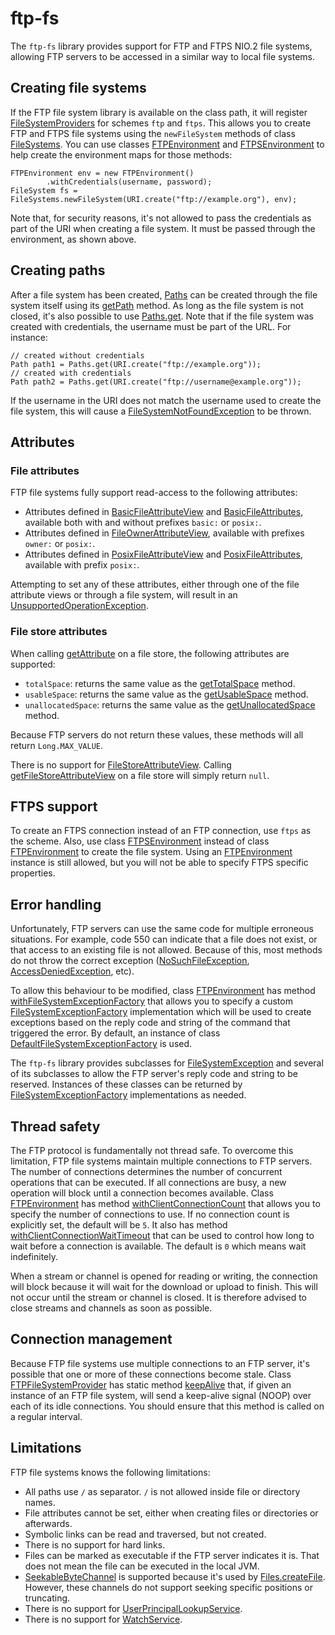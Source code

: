 # ftp-fs

The `ftp-fs` library provides support for FTP and FTPS NIO.2 file systems, allowing FTP servers to be accessed in a similar way to local file systems.

## Creating file systems

If the FTP file system library is available on the class path, it will register [FileSystemProviders](https://docs.oracle.com/javase/8/docs/api/java/nio/file/spi/FileSystemProvider.html) for schemes `ftp` and `ftps`. This allows you to create FTP and FTPS file systems using the `newFileSystem` methods of class [FileSystems](https://docs.oracle.com/javase/8/docs/api/java/nio/file/FileSystems.html). You can use classes [FTPEnvironment](https://robtimus.github.io/ftp-fs/apidocs/com/github/robtimus/filesystems/ftp/FTPEnvironment.html) and [FTPSEnvironment](https://robtimus.github.io/ftp-fs/apidocs/com/github/robtimus/filesystems/ftp/FTPSEnvironment.html) to help create the environment maps for those methods:

    FTPEnvironment env = new FTPEnvironment()
            .withCredentials(username, password);
    FileSystem fs = FileSystems.newFileSystem(URI.create("ftp://example.org"), env);

Note that, for security reasons, it's not allowed to pass the credentials as part of the URI when creating a file system. It must be passed through the environment, as shown above.

## Creating paths

After a file system has been created, [Paths](https://docs.oracle.com/javase/8/docs/api/java/nio/file/Path.html) can be created through the file system itself using its [getPath](https://docs.oracle.com/javase/8/docs/api/java/nio/file/FileSystem.html#getPath-java.lang.String-java.lang.String...-) method. As long as the file system is not closed, it's also possible to use [Paths.get](https://docs.oracle.com/javase/8/docs/api/java/nio/file/Paths.html#get-java.net.URI-). Note that if the file system was created with credentials, the username must be part of the URL. For instance:

    // created without credentials
    Path path1 = Paths.get(URI.create("ftp://example.org"));
    // created with credentials
    Path path2 = Paths.get(URI.create("ftp://username@example.org"));

If the username in the URI does not match the username used to create the file system, this will cause a [FileSystemNotFoundException](https://docs.oracle.com/javase/8/docs/api/java/nio/file/FileSystemNotFoundException.html) to be thrown.

## Attributes

### File attributes

FTP file systems fully support read-access to the following attributes:

* Attributes defined in [BasicFileAttributeView](https://docs.oracle.com/javase/8/docs/api/java/nio/file/attribute/BasicFileAttributeView.html) and [BasicFileAttributes](https://docs.oracle.com/javase/8/docs/api/java/nio/file/attribute/BasicFileAttributes.html), available both with and without prefixes `basic:` or `posix:`.
* Attributes defined in [FileOwnerAttributeView](https://docs.oracle.com/javase/8/docs/api/java/nio/file/attribute/FileOwnerAttributeView.html), available with prefixes `owner:` or `posix:`.
* Attributes defined in [PosixFileAttributeView](https://docs.oracle.com/javase/8/docs/api/java/nio/file/attribute/PosixFileAttributeView.html) and [PosixFileAttributes](https://docs.oracle.com/javase/8/docs/api/java/nio/file/attribute/PosixFileAttributes.html), available with prefix `posix:`.

Attempting to set any of these attributes, either through one of the file attribute views or through a file system, will result in an [UnsupportedOperationException](https://docs.oracle.com/javase/8/docs/api/java/lang/UnsupportedOperationException.html).

### File store attributes

When calling [getAttribute](https://docs.oracle.com/javase/8/docs/api/java/nio/file/FileStore.html#getAttribute-java.lang.String-) on a file store, the following attributes are supported:

* `totalSpace`: returns the same value as the [getTotalSpace](https://docs.oracle.com/javase/8/docs/api/java/nio/file/FileStore.html#getTotalSpace--) method.
* `usableSpace`: returns the same value as the [getUsableSpace](https://docs.oracle.com/javase/8/docs/api/java/nio/file/FileStore.html#getUsableSpace--) method.
* `unallocatedSpace`: returns the same value as the [getUnallocatedSpace](https://docs.oracle.com/javase/8/docs/api/java/nio/file/FileStore.html#getUnallocatedSpace--) method.

Because FTP servers do not return these values, these methods will all return `Long.MAX_VALUE`.

There is no support for [FileStoreAttributeView](https://docs.oracle.com/javase/8/docs/api/java/nio/file/attribute/FileStoreAttributeView.html). Calling [getFileStoreAttributeView](https://docs.oracle.com/javase/8/docs/api/java/nio/file/FileStore.html#getFileStoreAttributeView-java.lang.Class-) on a file store will simply return `null`.

## FTPS support

To create an FTPS connection instead of an FTP connection, use `ftps` as the scheme. Also, use class [FTPSEnvironment](https://robtimus.github.io/ftp-fs/apidocs/com/github/robtimus/filesystems/ftp/FTPSEnvironment.html) instead of class [FTPEnvironment](https://robtimus.github.io/ftp-fs/apidocs/com/github/robtimus/filesystems/ftp/FTPEnvironment.html) to create the file system. Using an [FTPEnvironment](https://robtimus.github.io/ftp-fs/apidocs/com/github/robtimus/filesystems/ftp/FTPEnvironment.html) instance is still allowed, but you will not be able to specify FTPS specific properties.

## Error handling

Unfortunately, FTP servers can use the same code for multiple erroneous situations. For example, code 550 can indicate that a file does not exist, or that access to an existing file is not allowed. Because of this, most methods do not throw the correct exception ([NoSuchFileException](https://docs.oracle.com/javase/8/docs/api/java/nio/file/NoSuchFileException.html), [AccessDeniedException](https://docs.oracle.com/javase/8/docs/api/java/nio/file/AccessDeniedException.html), etc).

To allow this behaviour to be modified, class [FTPEnvironment](https://robtimus.github.io/ftp-fs/apidocs/com/github/robtimus/filesystems/ftp/FTPEnvironment.html) has method [withFileSystemExceptionFactory](https://robtimus.github.io/ftp-fs/apidocs/com/github/robtimus/filesystems/ftp/FTPEnvironment.html#withFileSystemExceptionFactory-com.github.robtimus.filesystems.ftp.FileSystemExceptionFactory-) that allows you to specify a custom [FileSystemExceptionFactory](https://robtimus.github.io/ftp-fs/apidocs/com/github/robtimus/filesystems/ftp/FileSystemExceptionFactory.html) implementation which will be used to create exceptions based on the reply code and string of the command that triggered the error. By default, an instance of class [DefaultFileSystemExceptionFactory](https://robtimus.github.io/ftp-fs/apidocs/com/github/robtimus/filesystems/ftp/DefaultFileSystemExceptionFactory.html) is used.

The `ftp-fs` library provides subclasses for [FileSystemException](https://docs.oracle.com/javase/8/docs/api/java/nio/file/FileSystemException.html) and several of its subclasses to allow the FTP server's reply code and string to be reserved. Instances of these classes can be returned by [FileSystemExceptionFactory](https://robtimus.github.io/ftp-fs/apidocs/com/github/robtimus/filesystems/ftp/FileSystemExceptionFactory.html) implementations as needed.

## Thread safety

The FTP protocol is fundamentally not thread safe. To overcome this limitation, FTP file systems maintain multiple connections to FTP servers. The number of connections determines the number of concurrent operations that can be executed. If all connections are busy, a new operation will block until a connection becomes available. Class [FTPEnvironment](https://robtimus.github.io/ftp-fs/apidocs/com/github/robtimus/filesystems/ftp/FTPEnvironment.html) has method [withClientConnectionCount](https://robtimus.github.io/ftp-fs/apidocs/com/github/robtimus/filesystems/ftp/FTPEnvironment.html#withClientConnectionCount-int-) that allows you to specify the number of connections to use. If no connection count is explicitly set, the default will be `5`. It also has method [withClientConnectionWaitTimeout](https://robtimus.github.io/ftp-fs/apidocs/com/github/robtimus/filesystems/ftp/FTPEnvironment.html#withClientConnectionWaitTimeout-long-) that can be used to control how long to wait before a connection is available. The default is `0` which means wait indefinitely.

When a stream or channel is opened for reading or writing, the connection will block because it will wait for the download or upload to finish. This will not occur until the stream or channel is closed. It is therefore advised to close streams and channels as soon as possible.

## Connection management

Because FTP file systems use multiple connections to an FTP server, it's possible that one or more of these connections become stale. Class [FTPFileSystemProvider](https://robtimus.github.io/ftp-fs/apidocs/com/github/robtimus/filesystems/ftp/FTPFileSystemProvider.html) has static method [keepAlive](https://robtimus.github.io/ftp-fs/apidocs/com/github/robtimus/filesystems/ftp/FTPFileSystemProvider.html#keepAlive-java.nio.file.FileSystem-) that, if given an instance of an FTP file system, will send a keep-alive signal (NOOP) over each of its idle connections. You should ensure that this method is called on a regular interval.

## Limitations

FTP file systems knows the following limitations:

* All paths use `/` as separator. `/` is not allowed inside file or directory names.
* File attributes cannot be set, either when creating files or directories or afterwards.
* Symbolic links can be read and traversed, but not created.
* There is no support for hard links.
* Files can be marked as executable if the FTP server indicates it is. That does not mean the file can be executed in the local JVM.
* [SeekableByteChannel](https://docs.oracle.com/javase/8/docs/api/java/nio/channels/SeekableByteChannel.html) is supported because it's used by [Files.createFile](https://docs.oracle.com/javase/8/docs/api/java/nio/file/Files.html#createFile-java.nio.file.Path-java.nio.file.attribute.FileAttribute...-). However, these channels do not support seeking specific positions or truncating.
* There is no support for [UserPrincipalLookupService](https://docs.oracle.com/javase/8/docs/api/java/nio/file/attribute/UserPrincipalLookupService.html).
* There is no support for [WatchService](https://docs.oracle.com/javase/8/docs/api/java/nio/file/WatchService.html).
